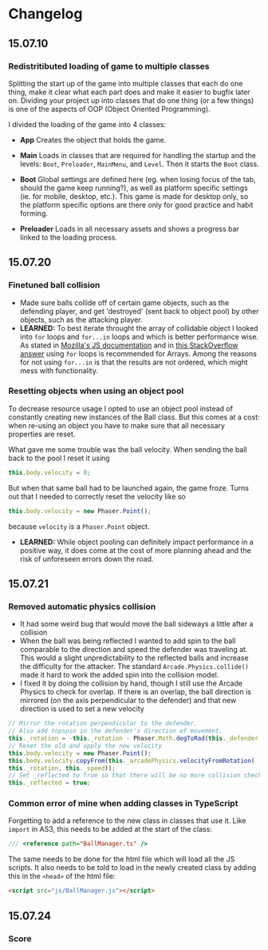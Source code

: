 # Changelog

## 15.07.10

### Redistritibuted loading of game to multiple classes

Splitting the start up of the game into multiple classes that each do one thing, make it clear what each part does and make it easier to bugfix later on. Dividing your project up into classes that do one thing (or a few things) is one of the aspects of OOP (Object Oriented Programming).

I divided the loading of the game into 4 classes:

- __App__ Creates the object that holds the game.

- __Main__ Loads in classes that are required for handling the startup and the levels: ```Boot```, ```Preloader```, ```MainMenu```, and ```Level```. Then it starts the ```Boot``` class.

- __Boot__ Global settings are defined here (eg. when losing focus of the tab, should the game keep running?), as well as platform specific settings (ie. for mobile, desktop, etc.). This game is made for desktop only, so the platform specific options are there only for good practice and habit forming.

- __Preloader__ Loads in all necessary assets and shows a progress bar linked to the loading process.

## 15.07.20

### Finetuned ball collision
- Made sure balls collide off of certain game objects, such as the defending player, and get 'destroyed' (sent back to object pool) by other objects, such as the attacking player.
- __LEARNED:__ To best iterate throught the array of collidable object I looked into ```for``` loops and ```for...in``` loops and which is better performance wise. As stated in [Mozilla's JS documentation][1] and in [this StackOverflow answer][2] using ```for``` loops is recommended for Arrays. Among the reasons for not using ```for...in``` is that the results are not ordered, which might mess with functionality.

### Resetting objects when using an object pool
To decrease resource usage I opted to use an object pool instead of constantly creating new instances of the Ball class. But this comes at a cost: when re-using an object you have to make sure that all necessary properties are reset.

What gave me some trouble was the ball velocity. When sending the ball back to the pool I reset it using

```typescript
this.body.velocity = 0;
```

But when that same ball had to be launched again, the game froze. Turns out that I needed to correctly reset the velocity like so

```typescript
this.body.velocity = new Phaser.Point();
```

because ```velocity``` is a ```Phaser.Point``` object.

- __LEARNED:__ While object pooling can definitely impact performance in a positive way, it does come at the cost of more planning ahead and the risk of unforeseen errors down the road.

[1]: https://developer.mozilla.org/en-US/docs/Web/JavaScript/Reference/Statements/for...in
[2]: http://stackoverflow.com/a/243778

## 15.07.21

### Removed automatic physics collision
- It had some weird bug that would move the ball sideways a little after a collision
- When the ball was being reflected I wanted to add spin to the ball comparable to the direction and speed the defender was traveling at. This would a slight unpredictability to the reflected balls and increase the difficulty for the attacker. The standard ```Arcade.Physics.collide()``` made it hard to work the added spin into the collision model.
- I fixed it by doing the collision by hand, though I still use the Arcade Physics to check for overlap. If there is an overlap, the ball direction is mirrored (on the axis perpendicular to the defender) and that new direction is used to set a new velocity

```typescript
// Mirror the rotation perpendicular to the defender.
// Also add topspin in the defender's direction of movement.
this._rotation = -this._rotation - Phaser.Math.degToRad(this._defender.body.velocity.x / 50);
// Reset the old and apply the new velocity
this.body.velocity = new Phaser.Point();
this.body.velocity.copyFrom(this._arcadePhysics.velocityFromRotation(
this._rotation, this._speed));
// Set _reflected to true so that there will be no more collision checks with the defender.
this._reflected = true;
```


### Common error of mine when adding classes in TypeScript
Forgetting to add a reference to the new class in classes that use it. Like ```import``` in AS3, this needs to be added at the start of the class:

```typescript
/// <reference path="BallManager.ts" />
```

The same needs to be done for the html file which will load all the JS scripts. It also needs to be told to load in the newly created class by adding this in the ```<head>``` of the html file:

```html
<script src="js/BallManager.js"></script>
```

## 15.07.24

### Score
